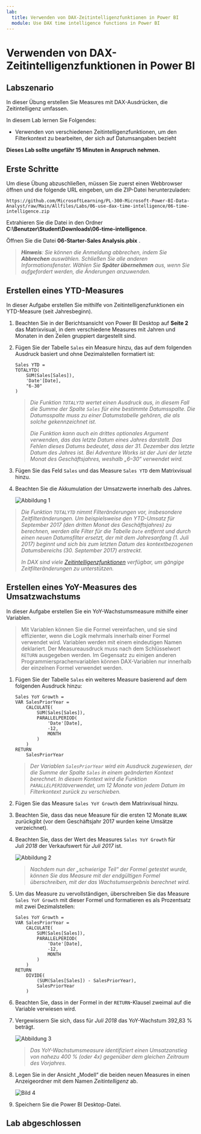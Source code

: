 ```yaml
---
lab:
  title: Verwenden von DAX-Zeitintelligenzfunktionen in Power BI
  module: Use DAX time intelligence functions in Power BI
---
```


# Verwenden von DAX-Zeitintelligenzfunktionen in Power BI

## Labszenario

In dieser Übung erstellen Sie Measures mit DAX-Ausdrücken, die Zeitintelligenz umfassen.

In diesem Lab lernen Sie Folgendes:

 - Verwenden von verschiedenen Zeitintelligenzfunktionen, um den Filterkontext zu bearbeiten, der sich auf Datumsangaben bezieht

**Dieses Lab sollte ungefähr 15 Minuten in Anspruch nehmen.**

## Erste Schritte

Um diese Übung abzuschließen, müssen Sie zuerst einen Webbrowser öffnen und die folgende URL eingeben, um die ZIP-Datei herunterzuladen:

`https://github.com/MicrosoftLearning/PL-300-Microsoft-Power-BI-Data-Analyst/raw/Main/Allfiles/Labs/06-use-dax-time-intelligence/06-time-intelligence.zip`

Extrahieren Sie die Datei in den Ordner **C:\Benutzer\Student\Downloads\06-time-intelligence**.

Öffnen Sie die Datei **06-Starter-Sales Analysis.pbix** .

> _**Hinweis**: Sie können die Anmeldung abbrechen, indem Sie **Abbrechen** auswählen. Schließen Sie alle anderen Informationsfenster. Wählen Sie **Später übernehmen** aus, wenn Sie aufgefordert werden, die Änderungen anzuwenden._

## Erstellen eines YTD-Measures

In dieser Aufgabe erstellen Sie mithilfe von Zeitintelligenzfunktionen ein YTD-Measure (seit Jahresbeginn).

1. Beachten Sie in der Berichtsansicht von Power BI Desktop auf **Seite 2** das Matrixvisual, in dem verschiedene Measures mit Jahren und Monaten in den Zeilen gruppiert dargestellt sind.

2. Fügen Sie der Tabelle `Sales` ein Measure hinzu, das auf dem folgenden Ausdruck basiert und ohne Dezimalstellen formatiert ist:

    ```dax
    Sales YTD =
    TOTALYTD(
        SUM(Sales[Sales]),
        'Date'[Date],
        "6-30"
    )
    ```

    > _Die Funktion `TOTALYTD` wertet einen Ausdruck aus, in diesem Fall die Summe der Spalte `Sales` für eine bestimmte Datumsspalte. Die Datumsspalte muss zu einer Datumstabelle gehören, die als solche gekennzeichnet ist._
    >
    > _Die Funktion kann auch ein drittes optionales Argument verwenden, das das letzte Datum eines Jahres darstellt. Das Fehlen dieses Datums bedeutet, dass der 31. Dezember das letzte Datum des Jahres ist. Bei Adventure Works ist der Juni der letzte Monat des Geschäftsjahres, weshalb „6–30“ verwendet wird._

3. Fügen Sie das Feld `Sales` und das Measure `Sales YTD` dem Matrixvisual hinzu.

4. Beachten Sie die Akkumulation der Umsatzwerte innerhalb des Jahres.

    ![Abbildung 1](Linked_image_Files/06-use-dax-time-intelligence-functions_image21.png)

> _Die Funktion `TOTALYTD` nimmt Filteränderungen vor, insbesondere Zeitfilteränderungen. Um beispielsweise den YTD-Umsatz für September 2017 (den dritten Monat des Geschäftsjahres) zu berechnen, werden alle Filter für die Tabelle `Date` entfernt und durch einen neuen Datumsfilter ersetzt, der mit dem Jahresanfang (1. Juli 2017) beginnt und sich bis zum letzten Datum des kontextbezogenen Datumsbereichs (30. September 2017) erstreckt._
>
> _In DAX sind viele [Zeitintelligenzfunktionen](/dax/time-intelligence-functions-dax/?azure-portal=true) verfügbar, um gängige Zeitfilteränderungen zu unterstützen._

## Erstellen eines YoY-Measures des Umsatzwachstums

In dieser Aufgabe erstellen Sie ein YoY-Wachstumsmeasure mithilfe einer Variablen.

> Mit Variablen können Sie die Formel vereinfachen, und sie sind effizienter, wenn die Logik mehrmals innerhalb einer Formel verwendet wird. Variablen werden mit einem eindeutigen Namen deklariert. Der Measureausdruck muss nach dem Schlüsselwort `RETURN` ausgegeben werden. Im Gegensatz zu einigen anderen Programmiersprachenvariablen können DAX-Variablen nur innerhalb der einzelnen Formel verwendet werden.

1. Fügen Sie der Tabelle `Sales` ein weiteres Measure basierend auf dem folgenden Ausdruck hinzu:

    ```dax
    Sales YoY Growth =
    VAR SalesPriorYear =
        CALCULATE(
            SUM(Sales[Sales]),
            PARALLELPERIOD(
                'Date'[Date],
                -12,
                MONTH
            )
        )
    RETURN
        SalesPriorYear
    ```

    > _Der Variablen `SalesPriorYear` wird ein Ausdruck zugewiesen, der die Summe der Spalte `Sales` in einem geänderten Kontext berechnet. In diesem Kontext wird die Funktion `PARALLELPERIOD`verwendet, um 12 Monate von jedem Datum im Filterkontext zurück zu verschieben._

1. Fügen Sie das Measure `Sales YoY Growth` dem Matrixvisual hinzu.

1. Beachten Sie, dass das neue Measure für die ersten 12 Monate `BLANK` zurückgibt (vor dem Geschäftsjahr 2017 wurden keine Umsätze verzeichnet).

1. Beachten Sie, dass der Wert des Measures `Sales YoY Growth` für _Juli 2018_ der Verkaufswert für _Juli 2017_ ist.

    ![Abbildung 2](Linked_image_Files/06-use-dax-time-intelligence-functions_image22.png)

    > _Nachdem nun der „schwierige Teil“ der Formel getestet wurde, können Sie das Measure mit der endgültigen Formel überschreiben, mit der das Wachstumsergebnis berechnet wird._

1. Um das Measure zu vervollständigen, überschreiben Sie das Measure `Sales YoY Growth` mit dieser Formel und formatieren es als Prozentsatz mit zwei Dezimalstellen:

    ```dax
    Sales YoY Growth =
    VAR SalesPriorYear =
        CALCULATE(
            SUM(Sales[Sales]),
            PARALLELPERIOD(
                'Date'[Date],
                -12,
                MONTH
            )
        )
    RETURN
        DIVIDE(
            (SUM(Sales[Sales]) - SalesPriorYear),
            SalesPriorYear
        )
    ```

1. Beachten Sie, dass in der Formel in der `RETURN`-Klausel zweimal auf die Variable verwiesen wird.

1. Vergewissern Sie sich, dass für _Juli 2018_ das YoY-Wachstum 392,83 % beträgt.

    ![Abbildung 3](Linked_image_Files/06-use-dax-time-intelligence-functions_image23.png)

    > _Das YoY-Wachstumsmeasure identifiziert einen Umsatzanstieg von nahezu 400 % (oder 4x) gegenüber dem gleichen Zeitraum des Vorjahres._

1. Legen Sie in der Ansicht „Modell“ die beiden neuen Measures in einen Anzeigeordner mit dem Namen _Zeitintelligenz_ ab.

    ![Bild 4](Linked_image_Files/06-use-dax-time-intelligence-functions_image24.png)

1. Speichern Sie die Power BI Desktop-Datei.

## Lab abgeschlossen
